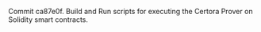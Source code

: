Commit ca87e0f.                    Build and Run scripts for executing the Certora Prover on Solidity smart contracts.